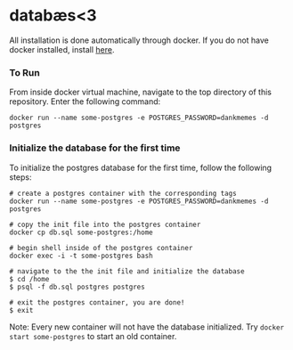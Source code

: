 # databæs<3

All installation is done automatically through docker. If you do not have docker installed, install [here](https://docs.docker.com/engine/installation/).

### To Run
From inside docker virtual machine, navigate to the top directory of this repository. Enter the following command:
```
docker run --name some-postgres -e POSTGRES_PASSWORD=dankmemes -d postgres
```

### Initialize the database for the first time
To initialize the postgres database for the first time, follow the following steps:
```
# create a postgres container with the corresponding tags
docker run --name some-postgres -e POSTGRES_PASSWORD=dankmemes -d postgres

# copy the init file into the postgres container
docker cp db.sql some-postgres:/home

# begin shell inside of the postgres container
docker exec -i -t some-postgres bash

# navigate to the the init file and initialize the database
$ cd /home
$ psql -f db.sql postgres postgres

# exit the postgres container, you are done!
$ exit
```
Note: Every new container will not have the database initialized. Try ```docker start some-postgres``` to start an old container.
